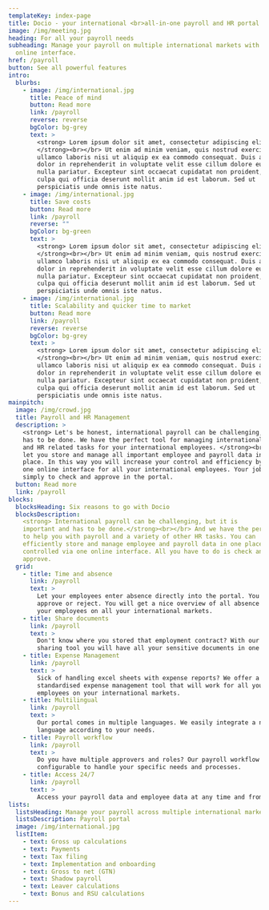 ```yaml
---
templateKey: index-page
title: Docio - your international <br>all-in-one payroll and HR portal.
image: /img/meeting.jpg
heading: For all your payroll needs
subheading: Manage your payroll on multiple international markets with one
  online interface.
href: /payroll
button: See all powerful features
intro:
  blurbs:
    - image: /img/international.jpg
      title: Peace of mind
      button: Read more
      link: /payroll
      reverse: reverse
      bgColor: bg-grey
      text: >
        <strong> Lorem ipsum dolor sit amet, consectetur adipiscing elit?
        </strong><br></br> Ut enim ad minim veniam, quis nostrud exercitation
        ullamco laboris nisi ut aliquip ex ea commodo consequat. Duis aute irure
        dolor in reprehenderit in voluptate velit esse cillum dolore eu fugiat
        nulla pariatur. Excepteur sint occaecat cupidatat non proident, sunt in
        culpa qui officia deserunt mollit anim id est laborum. Sed ut
        perspiciatis unde omnis iste natus.
    - image: /img/international.jpg
      title: Save costs
      button: Read more
      link: /payroll
      reverse: ""
      bgColor: bg-green
      text: >
        <strong> Lorem ipsum dolor sit amet, consectetur adipiscing elit?
        </strong><br></br> Ut enim ad minim veniam, quis nostrud exercitation
        ullamco laboris nisi ut aliquip ex ea commodo consequat. Duis aute irure
        dolor in reprehenderit in voluptate velit esse cillum dolore eu fugiat
        nulla pariatur. Excepteur sint occaecat cupidatat non proident, sunt in
        culpa qui officia deserunt mollit anim id est laborum. Sed ut
        perspiciatis unde omnis iste natus.
    - image: /img/international.jpg
      title: Scalability and quicker time to market
      button: Read more
      link: /payroll
      reverse: reverse
      bgColor: bg-grey
      text: >
        <strong> Lorem ipsum dolor sit amet, consectetur adipiscing elit?
        </strong><br></br> Ut enim ad minim veniam, quis nostrud exercitation
        ullamco laboris nisi ut aliquip ex ea commodo consequat. Duis aute irure
        dolor in reprehenderit in voluptate velit esse cillum dolore eu fugiat
        nulla pariatur. Excepteur sint occaecat cupidatat non proident, sunt in
        culpa qui officia deserunt mollit anim id est laborum. Sed ut
        perspiciatis unde omnis iste natus.
mainpitch:
  image: /img/crowd.jpg
  title: Payroll and HR Management
  description: >
    <strong> Let's be honest, international payroll can be challenging, but it
    has to be done. We have the perfect tool for managing international payroll
    and HR related tasks for your international employees. </strong><br></br> We
    let you store and manage all important employee and payroll data in one
    place. In this way you will increase your control and efficiency by using
    one online interface for all your international employees. Your job is
    simply to check and approve in the portal.
  button: Read more
  link: /payroll
blocks:
  blocksHeading: Six reasons to go with Docio
  blocksDescription:
    <strong> International payroll can be challenging, but it is
    important and has to be done.</strong><br></br> And we have the perfect tool
    to help you with payroll and a variety of other HR tasks. You can
    efficiently store and manage employee and payroll data in one place,
    controlled via one online interface. All you have to do is check and
    approve.
  grid:
    - title: Time and absence
      link: /payroll
      text: >
        Let your employees enter absence directly into the portal. You just
        approve or reject. You will get a nice overview of all absence for all
        your employees on all your international markets.
    - title: Share documents
      link: /payroll
      text: >
        Don't know where you stored that employment contract? With our Document
        sharing tool you will have all your sensitive documents in one place
    - title: Expense Management
      link: /payroll
      text: >
        Sick of handling excel sheets with expense reports? We offer a
        standardised expense management tool that will work for all your
        employees on your international markets.
    - title: Multilingual
      link: /payroll
      text: >
        Our portal comes in multiple languages. We easily integrate a new
        language according to your needs.
    - title: Payroll workflow
      link: /payroll
      text: >
        Do you have multiple approvers and roles? Our payroll workflow is fully
        configurable to handle your specific needs and processes.
    - title: Access 24/7
      link: /payroll
      text: >
        Access your payroll data and employee data at any time and from anywhere thanks to our mobile device login and real time notifications.
lists:
  listsHeading: Manage your payroll across multiple international markets with one online interface.
  listsDescription: Payroll portal
  image: /img/international.jpg
  listItem:
    - text: Gross up calculations
    - text: Payments
    - text: Tax filing
    - text: Implementation and onboarding
    - text: Gross to net (GTN)
    - text: Shadow payroll
    - text: Leaver calculations
    - text: Bonus and RSU calculations
---
```

